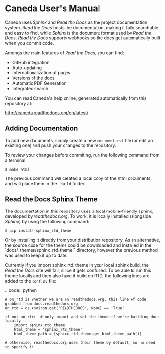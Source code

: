 Caneda User's Manual
====================

Caneda uses *Sphinx* and *Read the Docs* as the project documentation system. *Read the Docs* hosts the documentation, making it fully searchable and easy to find, while *Sphinx* is the document format used by *Read the Docs*. *Read the Docs* supports webhooks so the docs get automatically built when you commit code.

Amongs the main features of *Read the Docs*, you can find: 
  * GitHub integration
  * Auto-updating
  * Internationalization of pages
  * Versions of the docs
  * Automatic PDF Generation
  * Integrated search

You can read Caneda's help online, generated automatically from this repository at:

http://caneda.readthedocs.org/en/latest/


Adding Documentation
--------------------
To add new documents, simply create a new ``document.rst`` file (or edit an existing one) and push your changes to the repository.

To review your changes before commiting, run the following command from a terminal:

``$ make html``

The previous command will created a local copy of the html documents, and will place them in the ``_build`` folder.


Read the Docs Sphinx Theme
--------------------------
The documentation in this repository uses a local mobile-friendly sphinx, developed by *readthedocs.org*. To work, it is locally installed (alongside *Sphinx*) by using the following command:

``$ pip install sphinx_rtd_theme``

Or by installing it directly from your distribution repository. As an alternative, the source code for the theme could be downloaded and installed in the `docs/_themes/sphinx_rtd_theme`` directory, however the previous method was used to keep it up to date.

Currently if you import sphinx_rtd_theme in your local sphinx build, the *Read the Docs* site will fail, since it gets confused. To be able to run this theme locally and then also have it build on RTD, the following lines are added to the  ``conf.py`` file:

.. code:: python

    # on_rtd is whether we are on readthedocs.org, this line of code grabbed from docs.readthedocs.org
    on_rtd = os.environ.get('READTHEDOCS', None) == 'True'

    if not on_rtd:  # only import and set the theme if we're building docs locally
        import sphinx_rtd_theme
        html_theme = 'sphinx_rtd_theme'
        html_theme_path = [sphinx_rtd_theme.get_html_theme_path()]

    # otherwise, readthedocs.org uses their theme by default, so no need to specify it

   
